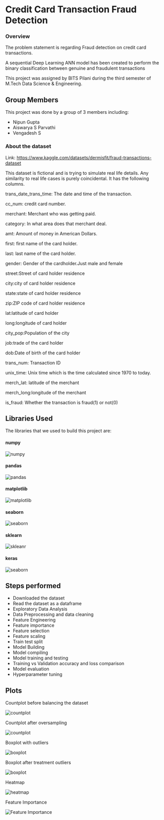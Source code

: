 
# Credit Card Transaction Fraud Detection

### Overview

The problem statement is regarding Fraud detection on credit card transactions.

A sequential Deep Learning ANN model has been created to perform the binary classification between genuine and fraudulent transactions

This project was assigned by BITS Pilani during the third semester of M.Tech Data Science & Engineering.

## Group Members

This project was done by a group of 3 members including:

 - Nipun Gupta
 - Aiswarya S Parvathi
 - Vengadesh S
 
### About the dataset

Link: https://www.kaggle.com/datasets/dermisfit/fraud-transactions-dataset

This dataset is fictional and is trying to simulate real life details. Any similarity to real life cases is purely coincidental. It has the following columns.

trans_date_trans_time: The date and time of the transaction.

cc_num: credit card number.

merchant: Merchant who was getting paid.

category: In what area does that merchant deal.

amt: Amount of money in American Dollars.

first: first name of the card holder.

last: last name of the card holder.

gender: Gender of the cardholder.Just male and female

street:Street of card holder residence

city:city of card holder residence

state:state of card holder residence

zip:ZIP code of card holder residence

lat:latitude of card holder

long:longitude of card holder

city_pop:Population of the city

job:trade of the card holder

dob:Date of birth of the card holder

trans_num: Transaction ID

unix_time: Unix time which is the time calculated since 1970 to today.

merch_lat: latitude of the merchant

merch_long:longitude of the merchant

is_fraud: Whether the transaction is fraud(1) or not(0)

## Libraries Used

The libraries that we used to build this project are:

 #### numpy
  ![numpy](https://github.com/nipun1992/Credit-card-transaction-fraud-detection/blob/master/Screenshots/Numpy.png?raw=true)
 #### pandas
 ![pandas](https://github.com/nipun1992/Credit-card-transaction-fraud-detection/blob/master/Screenshots/Pandas.png?raw=true)
 #### matplotlib
 ![matplotlib](https://github.com/nipun1992/Credit-card-transaction-fraud-detection/blob/master/Screenshots/Matplotlib.png?raw=true)
 #### seaborn
 ![seaborn](https://github.com/nipun1992/Credit-card-transaction-fraud-detection/blob/master/Screenshots/Seaborn.png?raw=true)
 #### sklearn
 ![skleanr](https://github.com/nipun1992/Credit-card-transaction-fraud-detection/blob/master/Screenshots/Sklearn.png?raw=true)
 #### keras
 ![seaborn](https://github.com/nipun1992/Credit-card-transaction-fraud-detection/blob/master/Screenshots/Keras.png?raw=true)
 
## Steps performed

- Downloaded the dataset
- Read the dataset as a dataframe
- Exploratory Data Analysis
- Data Preprocessing and data cleaning
- Feature Engineering
- Feature importance
- Feature selection
- Feature scaling
- Train test split
- Model Building
- Model compiling
- Model training and testing
- Training vs Validation accuracy and loss comparison
- Model evaluation
- Hyperparameter tuning

## Plots

Countplot before balancing the dataset

![countplot](https://github.com/nipun1992/Credit-card-transaction-fraud-detection/blob/master/Plots/Countplot.png?raw=true)

Countplot after oversampling

![countplot](https://github.com/nipun1992/Credit-card-transaction-fraud-detection/blob/master/Plots/Countplot1.png?raw=true)

Boxplot with outliers

![boxplot](https://github.com/nipun1992/Credit-card-transaction-fraud-detection/blob/master/Plots/Boxplot.png?raw=true)

Boxplot after treatment outliers

![boxplot](https://github.com/nipun1992/Credit-card-transaction-fraud-detection/blob/master/Plots/Boxplot1.png?raw=true)

Heatmap

![heatmap](https://github.com/nipun1992/Credit-card-transaction-fraud-detection/blob/master/Plots/Heatmap.png?raw=true)

Feature Importance

![Feature Importance](https://github.com/nipun1992/Credit-card-transaction-fraud-detection/blob/master/Plots/Feature%20Importance.png?raw=true)
